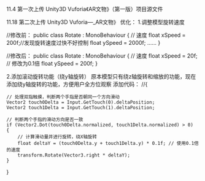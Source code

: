 11.4 第一次上传
Unity3D Vuforia《AR文物》（第一版）项目源文件

11.18 第二次上传
Unity3D Vuforia—_AR文物》
优化：
1.调整模型旋转速度

//修改前：
public class Rotate : MonoBehaviour
{
    // 速度
    float xSpeed = 200f;//发现旋转速度过快不好控制
    float ySpeed = 2000f;
    ......
}

//修改后：
public class Rotate : MonoBehaviour
{
    // 速度
    float xSpeed = 20f; // 修改为0.1倍
    float ySpeed = 200f;
}

2.添加滚动旋转功能（绕y轴旋转）
原本模型只有绕z轴旋转和缩放的功能，现在添加绕y轴旋转的功能，方便用户全方位观察
添加代码：
//{

    // 处理双指触摸，判断两个手指是否朝同一个方向滑动
    Vector2 touch0Delta = Input.GetTouch(0).deltaPosition;
    Vector2 touch1Delta = Input.GetTouch(1).deltaPosition;

    // 判断两个手指的滑动方向是否一致
    if (Vector2.Dot(touch0Delta.normalized, touch1Delta.normalized) > 0)
    {
        // 计算滑动量并进行旋转，绕X轴旋转
        float deltaY = (touch0Delta.y + touch1Delta.y) * 0.1f; // 使用0.1倍的速度
        transform.Rotate(Vector3.right * deltaY);
    }
   }

